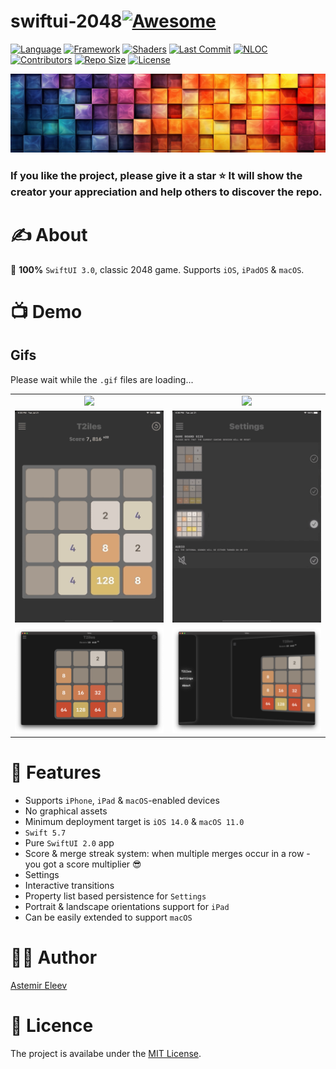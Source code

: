 # swiftui-2048[![Awesome](https://cdn.rawgit.com/sindresorhus/awesome/d7305f38d29fed78fa85652e3a63e154dd8e8829/media/badge.svg)](https://github.com/sindresorhus/awesome)

[![Language](https://img.shields.io/badge/Language-Swift_5.7-orange.svg)]()
[![Framework](https://img.shields.io/badge/Framework-SwiftUI_3.0-red.svg)]()
[![Shaders](https://img.shields.io/badge/Platforms-iOS|iPadOS|macOS-green.svg)]()
[![Last Commit](https://img.shields.io/github/last-commit/jvirus/swiftui-2048)]()
[![NLOC](https://img.shields.io/tokei/lines/github/jvirus/swiftui-2048)]()
[![Contributors](https://img.shields.io/github/contributors/jvirus/swiftui-2048)]()
[![Repo Size](https://img.shields.io/github/repo-size/jvirus/swiftui-2048)]()
[![License](https://img.shields.io/badge/License-MIT-blue.svg)]()

![](eleev_midhourney_tiles_logo.jpeg)

### If you like the project, please give it a star ⭐ It will show the creator your appreciation and help others to discover the repo.

# ✍️ About 
🎲 **100%** `SwiftUI 3.0`, classic 2048 game. Supports `iOS`, `iPadOS` & `macOS`. 

# 📺 Demo 

## Gifs
Please wait while the `.gif` files are loading...


|  |  |
:-------------------------:|:-------------------------:
![](/Resources/01.gif) | ![](/Resources/02.gif)
![](/Resources/03.gif) | ![](/Resources/04.gif) 
![](/Resources/macOS01.png) | ![](/Resources/macOS02.png) 

# 👻 Features
- Supports `iPhone`, `iPad` & `macOS`-enabled devices
- No graphical assets
- Minimum deployment target is `iOS 14.0` & `macOS 11.0`
- `Swift 5.7`
- Pure `SwiftUI 2.0` app
- Score & merge streak system: when multiple merges occur in a row - you got a score multiplier 😎
- Settings
- Interactive transitions
- Property list based persistence for `Settings`
- Portrait & landscape orientations support for `iPad`
- Can be easily extended to support `macOS`

# 👨‍💻 Author 
[Astemir Eleev](https://github.com/jVirus)

# 🔖 Licence
The project is availabe under the [MIT License]().
